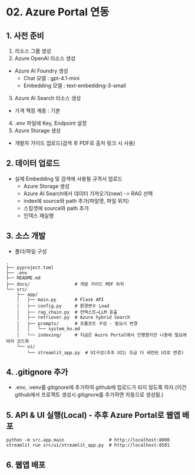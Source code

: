 # 02. Azure Portal 연동

## 1. 사전 준비
1. 리소스 그룹 생성
2. Azure OpenAI 리소스 생성
  - Azure AI Foundry 생성
    - Chat 모델 : gpt-4.1-mini
    - Embedding 모델 : text-embedding-3-small
3. Azure AI Search 리소스 생성
  - 가격 책정 계층 : 기본
4. .env 파일에 Key, Endpoint 설정
5. Azure Storage 생성
  - 개발자 가이드 업로드(검색 후 PDF로 출처 링크 시 사용) 

## 2. 데이터 업로드
  - 실제 Embedding 및 검색에 사용될 규격서 업로드
    - Azure Storage 생성
    - Azure AI Search에서 데이터 가져오기(new) -> RAG 선택
    - index에 source와 path 추가(파일명, 파일 위치)
    - 스킬셋에 source와 path 추가
    - 인덱스 재실행

## 3. 소스 개발
  - 폴더/파일 구성
  ```
  .
  ├── pyproject.toml
  ├── .env
  ├── README.md
  ├── docs/                 # 개발 가이드 PDF 위치
  └── src/
      ├── app/
      │   ├── main.py       # Flask API 
      │   ├── config.py     # 환경변수 Load
      │   ├── rag_chain.py  # 컨텍스트→LLM 호출
      │   ├── retriever.py  # Azure hybrid Search
      │   ├── prompts/      # 프롬프트 구성 - 필요시 변경
      │   │   └── system_ko.md 
      │   └── indexing/     # 지금은 Auzre Portal에서 진행했지만 나중에 필요에 따라 코드화
      └── ui/
          └── streamlit_app.py  # UI구성(추후 UI는 조금 더 세련된 UI로 변경)
  ```

## 4. .gitignore 추가
  - .env, .venv를 gitignore에 추가하여 github에 업로드가 되지 않도록 하자.(이건 github에서 프로젝트 생성시 gitignore를 추가하면 자동으로 생성됨.)

## 5. API & UI 실행(Local) - 추후 Azure Portal로 웹앱 배포
  ```
  python -m src.app.main                 # http://localhost:8000
  streamlit run src/ui/streamlit_app.py  # http://localhost:8501
  ```

## 6. 웹앱 배포